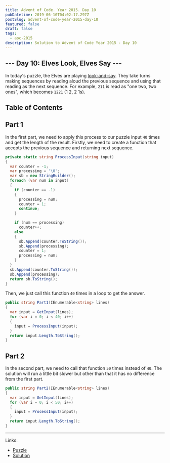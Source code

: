 ```yaml
---
title: Advent of Code. Year 2015. Day 10
pubDatetime: 2019-06-10T04:02:17.297Z
postSlug: advent-of-code-year-2015-day-10
featured: false
draft: false
tags:
  - aoc-2015
description: Solution to Advent of Code Year 2015 - Day 10
---
```


## --- Day 10: Elves Look, Elves Say ---

In today's puzzle, the Elves are playing [look-and-say](https://en.wikipedia.org/wiki/Look-and-say_sequence). They take turns making sequences by reading aloud the previous sequence and using that reading as the next sequence. For example, `211` is read as "one two, two ones", which becomes `1221` (1 2, 2 1s).

## Table of Contents

## Part 1

In the first part, we need to apply this process to our puzzle input `40` times and get the length of the result.
Firstly, we need to create a function that accepts the previous sequence and returning next sequence.

```csharp
private static string ProcessInput(string input)
{
  var counter = -1;
  var processing = '\0';
  var sb = new StringBuilder();
  foreach (var num in input)
  {
    if (counter == -1)
    {
      processing = num;
      counter = 1;
      continue;
    }

    if (num == processing)
      counter++;
    else
    {
      sb.Append(counter.ToString());
      sb.Append(processing);
      counter = 1;
      processing = num;
    }
  }
  sb.Append(counter.ToString());
  sb.Append(processing);
  return sb.ToString();
}
```

Then, we just call this function `40` times in a loop to get the answer.

```csharp
public string Part1(IEnumerable<string> lines)
{
  var input = GetInput(lines);
  for (var i = 0; i < 40; i++)
  {
    input = ProcessInput(input);
  }
  return input.Length.ToString();
}
```

## Part 2

In the second part, we need to call that function `50` times instead of `40`. The solution will run a little bit slower but other than that it has no difference from the first part.

```csharp
public string Part2(IEnumerable<string> lines)
{
  var input = GetInput(lines);
  for (var i = 0; i < 50; i++)
  {
    input = ProcessInput(input);
  }
  return input.Length.ToString();
}
```

---

Links:

- [Puzzle](https://adventofcode.com/2015/day/10)
- [Solution](https://github.com/PDmatrix/advent-of-code/tree/master/CSharp/Solutions/2015/10)
